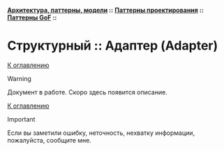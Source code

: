 **[Архитектура, паттерны, модели](../../../README.md#patterns) ::** 
**[Паттерны проектирования](../../../README.md#patterns-design) ::** 
**[Паттерны GoF](../../../README.md#patterns-design-gof) ::**
# Структурный :: Адаптер (Adapter)

<!--
https://refactoring.guru/ru/design-patterns/catalog
-->

[К оглавлению](../../../README.md#patterns-design-gof)

> [!WARNING]
> Документ в работе. Скоро здесь появится описание.

[К оглавлению](../../../README.md#patterns-design-gof)

> [!IMPORTANT]
> Если вы заметили ошибку, неточность, нехватку информации, пожалуйста, сообщите мне.

